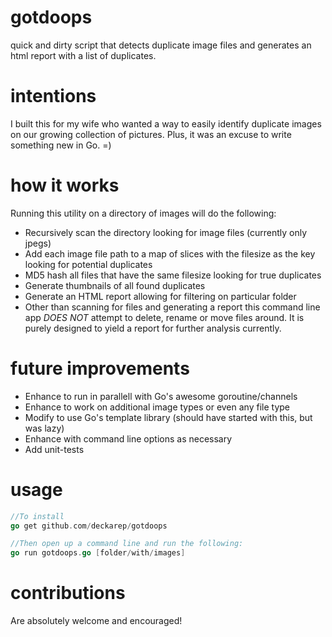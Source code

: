 gotdoops
========
quick and dirty script that detects duplicate image files and generates an html report with a list of duplicates.  

intentions
==========
I built this for my wife who wanted a way to easily identify duplicate images on our growing collection of pictures.  Plus, it was an excuse to write something new in Go. =)

how it works
============
Running this utility on a directory of images will do the following:

* Recursively scan the directory looking for image files (currently only jpegs)
* Add each image file path to a map of slices with the filesize as the key looking for potential duplicates
* MD5 hash all files that have the same filesize looking for true duplicates
* Generate thumbnails of all found duplicates
* Generate an HTML report allowing for filtering on particular folder
* Other than scanning for files and generating a report this command line app *DOES NOT* attempt to delete, rename or move files around.  It is purely designed to yield a report for further analysis currently.

future improvements
===================
*  Enhance to run in parallell with Go's awesome goroutine/channels
*  Enhance to work on additional image types or even any file type
*  Modify to use Go's template library (should have started with this, but was lazy)
*  Enhance with command line options as necessary
*  Add unit-tests

usage
=====
```Go
//To install
go get github.com/deckarep/gotdoops

//Then open up a command line and run the following:
go run gotdoops.go [folder/with/images]
```

contributions
=============
Are absolutely welcome and encouraged!
